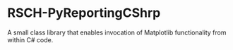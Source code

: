 # RSCH-PyReportingCShrp
A small class library that enables invocation of Matplotlib functionality from within C# code.
